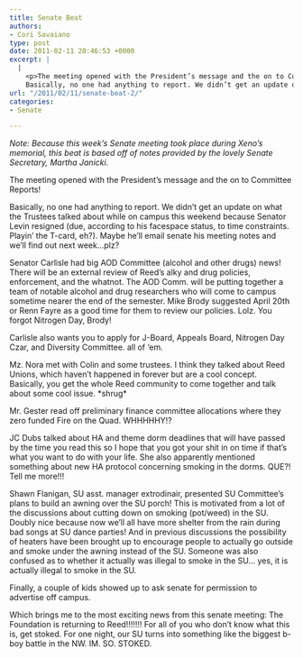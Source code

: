 ```yaml
---
title: Senate Beat
authors:
- Cori Savaiano
type: post
date: 2011-02-11 20:46:53 +0000
excerpt: |
  |
    <p>The meeting opened with the President’s message and the on to Committee Reports!<br />
    Basically, no one had anything to report. We didn’t get an update on what the Trustees talked about while on campus</p>
url: "/2011/02/11/senate-beat-2/"
categories:
- Senate

---
```

_Note: Because this week’s Senate meeting took place during Xeno’s memorial, this beat is based off of notes provided by the lovely Senate Secretary, Martha Janicki._ 

The meeting opened with the President’s message and the on to Committee Reports!
  
Basically, no one had anything to report. We didn’t get an update on what the Trustees talked about while on campus this weekend because Senator Levin resigned (due, according to his facespace status, to time constraints. Playin’ the T-card, eh?). Maybe he’ll email senate his meeting notes and we’ll find out next week&#8230;plz?

Senator Carlisle had big AOD Committee (alcohol and other drugs) news! There will be an external review of Reed’s alky and drug policies, enforcement, and the whatnot. The AOD Comm. will be putting together a team of notable alcohol and drug researchers who will come to campus sometime nearer the end of the semester. Mike Brody suggested April 20th or Renn Fayre as a good time for them to review our policies. Lolz. You forgot Nitrogen Day, Brody!

Carlisle also wants you to apply for J-Board, Appeals Board, Nitrogen Day Czar, and Diversity Committee. all of ‘em.

Mz. Nora met with Colin and some trustees. I think they talked about Reed Unions, which haven’t happened in forever but are a cool concept. Basically, you get the whole Reed community to come together and talk about some cool issue. \*shrug\*

Mr. Gester read off preliminary finance committee allocations where they zero funded Fire on the Quad. WHHHHHY!?

JC Dubs talked about HA and theme dorm deadlines that will have passed by the time you read this so I hope that you got your shit in on time if that’s what you want to do with your life. She also apparently mentioned something about new HA protocol concerning smoking in the dorms. QUE?! Tell me more!!!

Shawn Flanigan, SU asst. manager extrodinair, presented SU Committee’s plans to build an awning over the SU porch! This is motivated from a lot of the discussions about cutting down on smoking (pot/weed) in the SU. Doubly nice because now we’ll all have more shelter from the rain during bad songs at SU dance parties! And in previous discussions the possibility of heaters have been brought up to encourage people to actually go outside and smoke under the awning instead of the SU. Someone was also confused as to whether it actually was illegal to smoke in the SU&#8230; yes, it is actually illegal to smoke in the SU.

Finally, a couple of kids showed up to ask senate for permission to advertise off campus.
  
Which brings me to the most exciting news from this senate meeting: The Foundation is returning to Reed!!!!!!! For all of you who don’t know what this is, get stoked. For one night, our SU turns into something like the biggest b-boy battle in the NW. IM. SO. STOKED.